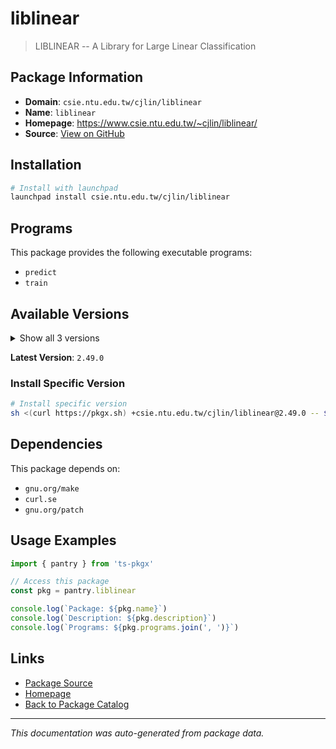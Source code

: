 # liblinear

> LIBLINEAR -- A Library for Large Linear Classification

## Package Information

- **Domain**: `csie.ntu.edu.tw/cjlin/liblinear`
- **Name**: `liblinear`
- **Homepage**: https://www.csie.ntu.edu.tw/~cjlin/liblinear/
- **Source**: [View on GitHub](https://github.com/pkgxdev/pantry/tree/main/projects/csie.ntu.edu.tw/cjlin/liblinear/package.yml)

## Installation

```bash
# Install with launchpad
launchpad install csie.ntu.edu.tw/cjlin/liblinear
```

## Programs

This package provides the following executable programs:

- `predict`
- `train`

## Available Versions

<details>
<summary>Show all 3 versions</summary>

- `2.49.0`, `2.48.0`, `2.47.0`

</details>

**Latest Version**: `2.49.0`

### Install Specific Version

```bash
# Install specific version
sh <(curl https://pkgx.sh) +csie.ntu.edu.tw/cjlin/liblinear@2.49.0 -- $SHELL -i
```

## Dependencies

This package depends on:

- `gnu.org/make`
- `curl.se`
- `gnu.org/patch`

## Usage Examples

```typescript
import { pantry } from 'ts-pkgx'

// Access this package
const pkg = pantry.liblinear

console.log(`Package: ${pkg.name}`)
console.log(`Description: ${pkg.description}`)
console.log(`Programs: ${pkg.programs.join(', ')}`)
```

## Links

- [Package Source](https://github.com/pkgxdev/pantry/tree/main/projects/csie.ntu.edu.tw/cjlin/liblinear/package.yml)
- [Homepage](https://www.csie.ntu.edu.tw/~cjlin/liblinear/)
- [Back to Package Catalog](../../../../package-catalog.md)

---

*This documentation was auto-generated from package data.*
